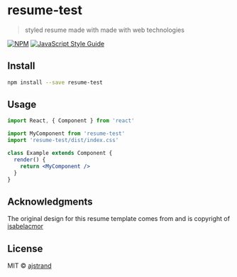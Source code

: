 # resume-test

> styled resume made with made with web technologies

[![NPM](https://img.shields.io/npm/v/resume-test.svg)](https://www.npmjs.com/package/resume-test) [![JavaScript Style Guide](https://img.shields.io/badge/code_style-standard-brightgreen.svg)](https://standardjs.com)

## Install

```bash
npm install --save resume-test
```

## Usage

```jsx
import React, { Component } from 'react'

import MyComponent from 'resume-test'
import 'resume-test/dist/index.css'

class Example extends Component {
  render() {
    return <MyComponent />
  }
}
```

## Acknowledgments

The original design for this resume template comes from and is copyright of [isabelacmor](https://github.com/isabelacmor)

## License

MIT © [ajstrand](https://github.com/ajstrand)

